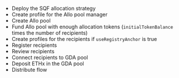 - Deploy the SQF allocation strategy
- Create profile for the Allo pool manager
- Create Allo pool
- Fund Allo pool with enough allocation tokens (`initialTokenBalance` times the number of recipients)
- Create profiles for the recipients if `useRegistryAnchor` is true
- Register recipients
- Review recipients
- Connect recipients to GDA pool
- Deposit ETHx in the GDA pool
- Distribute flow
